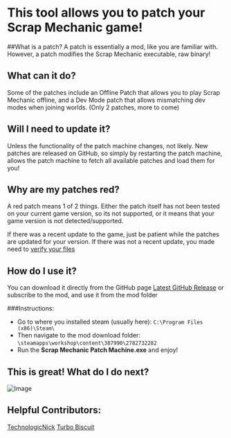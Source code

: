 # This tool allows you to patch your Scrap Mechanic game!

##What is a patch? 
A patch is essentially a mod, like you are familiar with. However, a patch modifies the Scrap Mechanic executable, raw binary!

## What can it do? 
Some of the patches include an Offline Patch that allows you to play Scrap Mechanic offline, and a Dev Mode patch that allows mismatching dev modes when joining worlds.
(Only 2 patches, more to come)

## Will I need to update it? 
Unless the functionality of the patch machine changes, not likely. New patches are released on GitHub, so simply by restarting the patch machine, allows the patch machine to fetch all available patches and load them for you!

## Why are my patches red? 
A red patch means 1 of 2 things. Either the patch itself has not been tested on your current game version, so its not supported, or it means that your game version is not detected/supported.

If there was a recent update to the game, just be patient while the patches are updated for your version. If there was not a recent update, you made need to [verify your files](https://www.youtube.com/watch?v=4tTMRLhN72U)

## How do I use it? 
You can download it directly from the GitHub page [Latest GitHub Release](https://github.com/TheGuy920/Scrap-Mechanic-Patch-Machine/releases) or subscribe to the mod, and use it from the mod folder

###Instructions:
 - Go to where you installed steam (usually here):
```C:\Program Files (x86)\Steam\```
 - Then navigate to the mod download folder:
```\steamapps\workshop\content\387990\2782732282```
 - Run the **Scrap Mechanic Patch Machine.exe** and enjoy!

## This is great! What do I do next? 
![Image](https://i.imgur.com/p7Fv1Z6.gif)

## Helpful Contributors: 
[TechnologicNick](https://steamcommunity.com/id/TechnologicNick/)
[Turbo Biscuit](https://steamcommunity.com/id/trbodev/)
